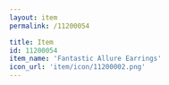 ```yaml
---
layout: item
permalink: /11200054

title: Item
id: 11200054
item_name: 'Fantastic Allure Earrings'
icon_url: 'item/icon/11200002.png'
---
```

